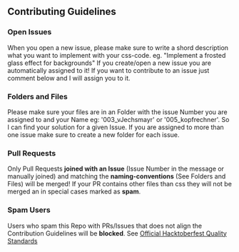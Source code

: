 ## Contributing Guidelines

### Open Issues
When you open a new issue, please make sure to write a shord description what you want to implement with your css-code.
eg. "Implement a frosted glass effect for backgrounds"
If you create/open a new issue you are automatically assigned to it!
If you want to contribute to an issue just comment below and I will assign you to it. 

 
### Folders and Files
Please make sure your files are in an Folder with the issue Number you are assigned to and your Name eg: '003_vJechsmayr' or '005_kopfrechner'.
So I can find your solution for a given Issue. If you are assigned to more than one issue make sure to create a new folder for each issue.


### Pull Requests
Only Pull Requests **joined with an Issue** (Issue Number in the message or manually joined) and matching the **naming-conventions** (See Folders and Files) will be merged!
If your PR contains other files than css they will not be merged an in special cases marked as **spam**.


### Spam Users
Users who spam this Repo with PRs/Issues that does not align the Contribution Guidelines will be **blocked**.
See [Official Hacktoberfest Quality Standards](https://hacktoberfest.digitalocean.com/resources/qualitystandards)
